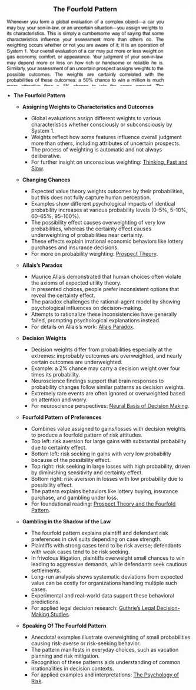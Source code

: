 ![ch29-fourfold-TFaS](ch29-fourfold-TFaS.best.png)

- **The Fourfold Pattern**
  - **Assigning Weights to Characteristics and Outcomes**
    - Global evaluations assign different weights to various characteristics whether consciously or subconsciously by System 1.
    - Weights reflect how some features influence overall judgment more than others, including attributes of uncertain prospects.
    - The process of weighting is automatic and not always deliberative.
    - For further insight on unconscious weighting: [Thinking, Fast and Slow](https://en.wikipedia.org/wiki/Thinking,_Fast_and_Slow).

  - **Changing Chances**
    - Expected value theory weights outcomes by their probabilities, but this does not fully capture human perception.
    - Examples show different psychological impacts of identical probability increases at various probability levels (0–5%, 5–10%, 60–65%, 95–100%).
    - The possibility effect causes overweighting of very low probabilities, whereas the certainty effect causes underweighting of probabilities near certainty.
    - These effects explain irrational economic behaviors like lottery purchases and insurance decisions.
    - For more on probability weighting: [Prospect Theory](https://en.wikipedia.org/wiki/Prospect_theory).

  - **Allais’s Paradox**
    - Maurice Allais demonstrated that human choices often violate the axioms of expected utility theory.
    - In presented choices, people prefer inconsistent options that reveal the certainty effect.
    - The paradox challenges the rational-agent model by showing psychological influences on decision-making.
    - Attempts to rationalize these inconsistencies have generally failed, prompting psychological explanations instead.
    - For details on Allais’s work: [Allais Paradox](https://en.wikipedia.org/wiki/Allais_paradox).

  - **Decision Weights**
    - Decision weights differ from probabilities especially at the extremes: improbably outcomes are overweighted, and nearly certain outcomes are underweighted.
    - Example: a 2% chance may carry a decision weight over four times its probability.
    - Neuroscience findings support that brain responses to probability changes follow similar patterns as decision weights.
    - Extremely rare events are often ignored or overweighted based on attention and worry.
    - For neuroscience perspectives: [Neural Basis of Decision Making](https://www.nature.com/articles/nrn1092).

  - **Fourfold Pattern of Preferences**
    - Combines value assigned to gains/losses with decision weights to produce a fourfold pattern of risk attitudes.
    - Top left: risk aversion for large gains with substantial probability due to certainty effect.
    - Bottom left: risk seeking in gains with very low probability because of the possibility effect.
    - Top right: risk seeking in large losses with high probability, driven by diminishing sensitivity and certainty effect.
    - Bottom right: risk aversion in losses with low probability due to possibility effect.
    - The pattern explains behaviors like lottery buying, insurance purchase, and gambling under loss.
    - For foundational reading: [Prospect Theory and the Fourfold Pattern](https://doi.org/10.2307/1914185).

  - **Gambling in the Shadow of the Law**
    - The fourfold pattern explains plaintiff and defendant risk preferences in civil suits depending on case strength.
    - Plaintiffs with strong cases tend to be risk averse; defendants with weak cases tend to be risk seeking.
    - In frivolous litigation, plaintiffs overweight small chances to win leading to aggressive demands, while defendants seek cautious settlements.
    - Long-run analysis shows systematic deviations from expected value can be costly for organizations handling multiple such cases.
    - Experimental and real-world data support these behavioral predictions.
    - For applied legal decision research: [Guthrie’s Legal Decision-Making Studies](https://digitalcommons.law.uga.edu/fac_artchop/332).

  - **Speaking Of The Fourfold Pattern**
    - Anecdotal examples illustrate overweighting of small probabilities causing risk-averse or risk-seeking behavior.
    - The pattern manifests in everyday choices, such as vacation planning and risk mitigation.
    - Recognition of these patterns aids understanding of common irrationalities in decision contexts.
    - For applied examples and interpretations: [The Psychology of Risk](https://www.apa.org/research/action/risk).
